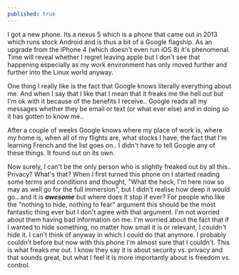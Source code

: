 ```yaml
---
published: true
---
```



I got a new phone. Its a nexus 5 which is a phone that came out in 2013 which runs stock Android and is thus a bit of a Google flagship. As an upgrade from the iPhone 4 (which doesn't even run iOS 8) it's phenomenal. Time will reveal whether I regret leaving apple but I don't see that happening especially as my work environment has only moved further and further into the Linux world anyway.

One thing I really like is the fact that Google knows literally everything about me. And when I say that I like that I mean that it freaks me the hell out but I'm ok with it because of the benefits I receive.. Google reads all my messages whether they be email or text (or what ever else) and in doing so it has gotten to know me..

After a couple of weeks Google knows where my place of work is, where my home is, when all of my flights are, what stocks I have, the fact that I'm learning French and the list goes on.. I didn't have to tell Google any of these things. It found out on its own.

Now surely, I can't be the only person who is slightly freaked out by all this.. Privacy? What's that? When I first turned this phone on I started reading some terms and conditions and thought, "What the heck, I'm here now so may as well go for the full immersion", but I didn't realise how deep it would go.. and it is _**awesome**_ but where does it stop if ever? For people who like the "nothing to hide, nothing to fear" argument this should be the most fantastic thing ever but I don't agree with that argument. I'm not worried about them having bad information on me. I'm worried about the fact that if I wanted to hide something, no matter how small it is or relevant, I couldn't hide it. I can't think of anyway in which I could do that anymore. I probably couldn't before but now with this phone I'm almost sure that I couldn't. This is what freaks me out. I know they say it is about security vs. privacy and that sounds great, but what I feel it is more importantly about is freedom vs. control. 
